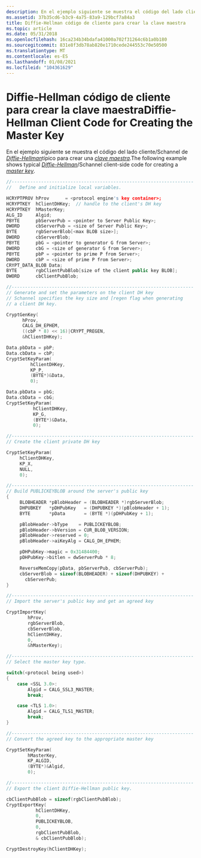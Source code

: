 ```yaml
---
description: En el ejemplo siguiente se muestra el código del lado cliente Diffie-Hellman/Schannel típico para crear una clave maestra.
ms.assetid: 37b35cd6-b3c9-4a75-83a9-129bcf7a84a3
title: Diffie-Hellman código de cliente para crear la clave maestra
ms.topic: article
ms.date: 05/31/2018
ms.openlocfilehash: 16ca234b34bdafa41000a702f31264c6b1a0b180
ms.sourcegitcommit: 831e8f3db78ab820e1710cede244553c70e50500
ms.translationtype: MT
ms.contentlocale: es-ES
ms.lasthandoff: 01/08/2021
ms.locfileid: "104361629"
---
```

# <a name="diffie-hellman-client-code-for-creating-the-master-key"></a><span data-ttu-id="c6b45-103">Diffie-Hellman código de cliente para crear la clave maestra</span><span class="sxs-lookup"><span data-stu-id="c6b45-103">Diffie-Hellman Client Code for Creating the Master Key</span></span>

<span data-ttu-id="c6b45-104">En el ejemplo siguiente se muestra el código del lado cliente/Schannel de [*Diffie-Hellman*](../secgloss/d-gly.md)típico para crear una [*clave maestra*](../secgloss/m-gly.md).</span><span class="sxs-lookup"><span data-stu-id="c6b45-104">The following example shows typical [*Diffie-Hellman*](../secgloss/d-gly.md)/Schannel client-side code for creating a [*master key*](../secgloss/m-gly.md).</span></span>


```C++
//--------------------------------------------------------------------
//   Define and initialize local variables.

HCRYPTPROV hProv      = <protocol engine's key container>;
HCRYPTKEY  hClientDHKey;  // handle to the client's DH key
HCRYPTKEY  hMasterKey;
ALG_ID     Algid;
PBYTE      pbServerPub = <pointer to Server Public Key>;
DWORD      cbServerPub = <size of Server Public Key>;
BYTE       rgbServerBlob[<max BLOB size>];
DWORD      cbServerBlob;
PBYTE      pbG = <pointer to generator G from Server>;
DWORD      cbG = <size of generator G from Server>;
PBYTE      pbP = <pointer to prime P from Server>;
DWORD      cbP = <size of prime P from Server>;
CRYPT_DATA_BLOB Data;
BYTE       rgbClientPubBlob[size of the client public key BLOB];
DWORD      cbClientPubBlob;

//--------------------------------------------------------------------
// Generate and set the parameters on the client DH key
// Schannel specifies the key size and [regen flag when generating
// a client DH key.

CryptGenKey(
      hProv, 
      CALG_DH_EPHEM, 
      ((cbP * 8) << 16)|CRYPT_PREGEN, 
      &hClientDHKey);

Data.pbData = pbP;
Data.cbData = cbP;
CryptSetKeyParam(
         hClientDHKey, 
         KP_P, 
         (BYTE*)&Data, 
         0);

Data.pbData = pbG;
Data.cbData = cbG;
CryptSetKeyParam(
          hClientDHKey, 
          KP_G, 
          (BYTE*)&Data, 
          0);

//--------------------------------------------------------------------
// Create the client private DH key

CryptSetKeyParam(
     hClientDHKey, 
     KP_X, 
     NULL, 
     0);

//--------------------------------------------------------------------
// Build PUBLICKEYBLOB around the server's public key
{
     BLOBHEADER *pBlobHeader = (BLOBHEADER *)rgbServerBlob;
     DHPUBKEY   *pDHPubKey   = (DHPUBKEY *)(pBlobHeader + 1);
     BYTE       *pData       = (BYTE *)(pDHPubKey + 1);

     pBlobHeader->bType    = PUBLICKEYBLOB;
     pBlobHeader->bVersion = CUR_BLOB_VERSION;
     pBlobHeader->reserved = 0;
     pBlobHeader->aiKeyAlg = CALG_DH_EPHEM;

     pDHPubKey->magic = 0x31484400;
     pDHPubKey->bitlen = dwServerPub * 8;

     ReverseMemCopy(pData, pbServerPub, cbServerPub);
     cbServerBlob = sizeof(BLOBHEADER) + sizeof(DHPUBKEY) + 
       cbServerPub;
}

//--------------------------------------------------------------------
// Import the server's public key and get an agreed key

CryptImportKey(
        hProv, 
        rgbServerBlob, 
        cbServerBlob, 
        hClientDHKey, 
        0, 
        &hMasterKey);

//--------------------------------------------------------------------
// Select the master key type.

switch(<protocol being used>)
{
    case <SSL 3.0>:
        Algid = CALG_SSL3_MASTER;
        break;

    case <TLS 1.0>:
        Algid = CALG_TLS1_MASTER;
        break;
}

//--------------------------------------------------------------------
// Convert the agreed key to the appropriate master key

CryptSetKeyParam(
        hMasterKey, 
        KP_ALGID, 
        (BYTE*)&Algid, 
        0);

//--------------------------------------------------------------------
// Export the client Diffie-Hellman public key.

cbClientPubBlob = sizeof(rgbClientPubBlob);
CryptExportKey(
           hClientDHKey, 
           0, 
           PUBLICKEYBLOB,
           0, 
           rgbClientPubBlob, 
           & cbClientPubBlob);

CryptDestroyKey(hClientDHKey);
```



 

 
